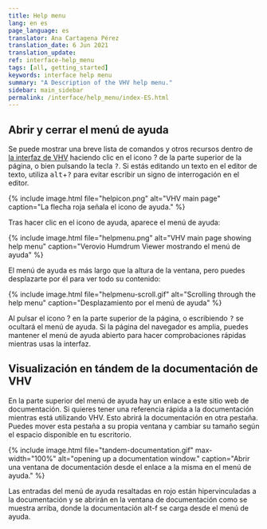 ```yaml
---
title: Help menu
lang: en es
page_language: es
translator: Ana Cartagena Pérez
translation_date: 6 Jun 2021
translation_update:
ref: interface-help_menu
tags: [all, getting_started]
keywords: interface help menu
summary: "A Description of the VHV help menu."
sidebar: main_sidebar
permalink: /interface/help_menu/index-ES.html
---
```


## Abrir y cerrar el menú de ayuda


Se puede mostrar una breve lista de comandos y otros recursos dentro de
[la interfaz de VHV](http://verovio.humdrum.org) haciendo clic en el icono <span class="question">?</span> de la parte superior de la página, o bien
pulsando la tecla <kbd>?</kbd>.  Si estás editando un texto en el editor de texto, utiliza <kbd>alt</kbd>+<kbd>?</kbd> para evitar escribir un signo de interrogación en el editor.

{% include image.html
file="helpicon.png"
alt="VHV main page"
caption="La flecha roja señala el icono de ayuda."
%}

Tras hacer clic en el icono de ayuda, aparece el menú de ayuda:

{% include image.html
file="helpmenu.png"
alt="VHV main page showing help menu"
caption="Verovio Humdrum Viewer mostrando el menú de ayuda"
%}

El menú de ayuda es más largo que la altura de la ventana, pero puedes
desplazarte por él para ver todo su contenido:


{% include image.html
file="helpmenu-scroll.gif"
alt="Scrolling through the help menu"
caption="Desplazamiento por el menú de ayuda"
%}


Al pulsar el icono <span class="question">?</span> en la parte superior de la página, o escribiendo <kbd>?</kbd> se ocultará el menú de ayuda.  Si la página del navegador es amplia, puedes mantener el menú de ayuda abierto para hacer comprobaciones rápidas mientras usas la interfaz.

## Visualización en tándem de la documentación de VHV


En la parte superior del menú de ayuda hay un enlace a este sitio web de documentación.
Si quieres tener una referencia rápida a la documentación mientras está utilizando VHV.
  Esto abrirá la documentación en otra pestaña.
Puedes mover esta pestaña a su propia ventana y cambiar su tamaño según el espacio disponible en tu escritorio.

{% include image.html
file="tandem-documentation.gif"
max-width="100%"
alt="opening up a documentation window."
caption="Abrir una ventana de documentación desde el enlace a la misma en el menú de ayuda."
%}

Las entradas del menú de ayuda resaltadas en rojo están hipervinculadas a la
documentación y se abrirán en la ventana de documentación como se muestra
arriba, donde la documentación <span class="keypress">alt-f</span>
se carga desde el menú de ayuda.



